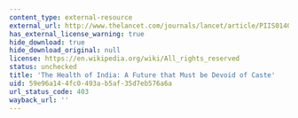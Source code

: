 ```yaml
---
content_type: external-resource
external_url: http://www.thelancet.com/journals/lancet/article/PIIS0140-6736(14)62261-3/
has_external_license_warning: true
hide_download: true
hide_download_original: null
license: https://en.wikipedia.org/wiki/All_rights_reserved
status: unchecked
title: 'The Health of India: A Future that Must be Devoid of Caste'
uid: 59e96a14-4fc0-493a-b5af-35d7eb576a6a
url_status_code: 403
wayback_url: ''
---
```

